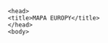 <!doctype html>
<html>
	
     <head>
	 <title>MAPA EUROPY</title>
     </head>
     <body>
<div id="openai-chat"></div>
<script src="https://api.openai.com/v1/code/sk-2IHyQonMdUmVTMnniUtBT3BlbkFJb1qOpvKutesTaxSx1N2r/generate?prompt=jak życie"></script>
<script>
  var el = document.getElementById('openai-chat');
  el.innerHTML = JSON.parse(this.responseText).data.response;
</script>
</body>
</html>
